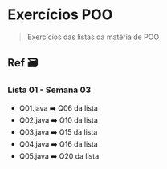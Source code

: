 # Exercícios POO

> Exercícios das listas da matéria de POO

## Ref 🗃️

### Lista 01 - Semana 03
- Q01.java ➡️ Q06 da lista
- Q02.java ➡️ Q10 da lista
- Q03.java ➡️ Q15 da lista
- Q04.java ➡️ Q16 da lista
- Q05.java ➡️ Q20 da lista

